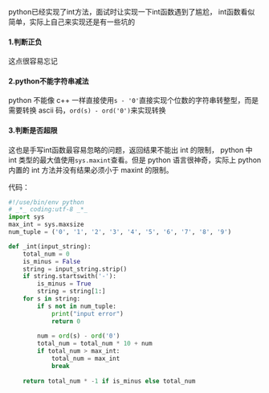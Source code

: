 python已经实现了int方法，面试时让实现一下int函数遇到了尴尬， int函数看似简单，实际上自己来实现还是有一些坑的


#### 1.判断正负

这点很容易忘记

#### 2.python不能字符串减法

python 不能像 c++ 一样直接使用`s - '0'`直接实现个位数的字符串转整型，而是需要转换 ascii 码，`ord(s) - ord('0')`来实现转换

#### 3.判断是否超限

这也是手写int函数最容易忽略的问题，返回结果不能出 int 的限制， python 中 int 类型的最大值使用`sys.maxint`查看。但是 python 语言很神奇，实际上 python 内置的 int 方法并没有结果必须小于 maxint 的限制。

代码：
```python
#!/use/bin/env python
# _*_ coding:utf-8 _*_
import sys
max_int = sys.maxsize
num_tuple = ('0', '1', '2', '3', '4', '5', '6', '7', '8', '9')

def _int(input_string):
    total_num = 0
    is_minus = False
    string = input_string.strip()
    if string.startswith('-'):
        is_minus = True
        string = string[1:]
    for s in string:
        if s not in num_tuple:
            print("input error")
            return 0
            
        num = ord(s) - ord('0')
        total_num = total_num * 10 + num
        if total_num > max_int:
            total_num = max_int
            break
            
    return total_num * -1 if is_minus else total_num
```